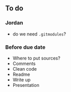 ## To do

### Jordan
- do we need `.gitmodules`?

### Before due date
- Where to put sources?
- Comments
- Clean code
- Readme
- Write up
- Presentation

